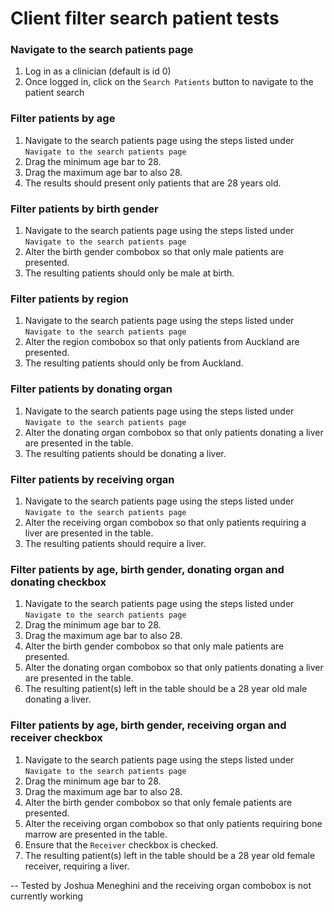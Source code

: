 # Client filter search patient tests

### Navigate to the search patients page

1. Log in as a clinician (default is id 0)
2. Once logged in, click on the `Search Patients` button to navigate to the patient search

### Filter patients by age

1. Navigate to the search patients page using the steps listed under `Navigate to the search patients page`
2. Drag the minimum age bar to 28.
3. Drag the maximum age bar to also 28.
4. The results should present only patients that are 28 years old.

### Filter patients by birth gender

1. Navigate to the search patients page using the steps listed under `Navigate to the search patients page`
2. Alter the birth gender combobox so that only male patients are presented.
3. The resulting patients should only be male at birth.

### Filter patients by region

1. Navigate to the search patients page using the steps listed under `Navigate to the search patients page`
2. Alter the region combobox so that only patients from Auckland are presented.
3. The resulting patients should only be from Auckland.

### Filter patients by donating organ

1. Navigate to the search patients page using the steps listed under `Navigate to the search patients page`
2. Alter the donating organ combobox so that only patients donating a liver are presented in the table.
3. The resulting patients should be donating a liver.

### Filter patients by receiving organ

1. Navigate to the search patients page using the steps listed under `Navigate to the search patients page`
2. Alter the receiving organ combobox so that only patients requiring a liver are presented in the table.
3. The resulting patients should require a liver.

### Filter patients by age, birth gender, donating organ and donating checkbox

1. Navigate to the search patients page using the steps listed under `Navigate to the search patients page`
2. Drag the minimum age bar to 28.
3. Drag the maximum age bar to also 28.
4. Alter the birth gender combobox so that only male patients are presented.
5. Alter the donating organ combobox so that only patients donating a liver are presented in the table.
6. The resulting patient(s) left in the table should be a 28 year old male donating a liver.

### Filter patients by age, birth gender, receiving organ and receiver checkbox

1. Navigate to the search patients page using the steps listed under `Navigate to the search patients page`
2. Drag the minimum age bar to 28.
3. Drag the maximum age bar to also 28.
4. Alter the birth gender combobox so that only female patients are presented.
5. Alter the receiving organ combobox so that only patients requiring bone marrow are presented in the table.
6. Ensure that the `Receiver` checkbox is checked.
7. The resulting patient(s) left in the table should be a 28 year old female receiver, requiring a liver.

-- Tested by Joshua Meneghini and the receiving organ combobox is not currently working